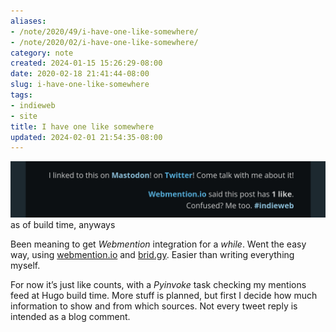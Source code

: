 ```yaml
---
aliases:
- /note/2020/49/i-have-one-like-somewhere/
- /note/2020/02/i-have-one-like-somewhere/
category: note
created: 2024-01-15 15:26:29-08:00
date: 2020-02-18 21:41:44-08:00
slug: i-have-one-like-somewhere
tags:
- indieweb
- site
title: I have one like somewhere
updated: 2024-02-01 21:54:35-08:00
---
```


![attachments/img/2020/cover-2020-02-18.png](../../../attachments/img/2020/cover-2020-02-18.png)
as of build time, anyways

Been meaning to get *Webmention* integration for a *while*. Went the easy way, using [webmention.io](https://webmention.io) and [brid.gy](https://brid.gy). Easier than writing everything myself.

For now it’s just like counts, with a *Pyinvoke* task checking my mentions feed at Hugo build time. More stuff is planned, but first I decide how much information to show and from which sources. Not every tweet reply is intended as a blog comment.